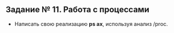 ## Задание № 11. Работа с процессами ##
- Написать свою реализацию **ps ax**, используя анализ /proc.

